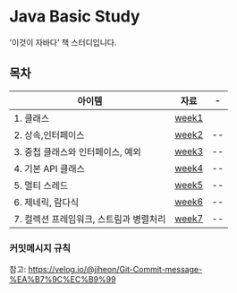 # Java Basic Study
'이것이 자바다' 책 스터디입니다. 

## 목차 
|아이템|자료|-|
|------|---|---|
|1. 클래스|[week1](https://github.com/Weekly-JYN-Study/Java-Basic-Study/tree/main/week1)|
|2. 상속,인터페이스|[week2](https://github.com/Weekly-JYN-Study/Java-Basic-Study/tree/main/week2)|--|
|3. 중첩 클래스와 인터페이스, 예외|[week3](https://github.com/Weekly-JYN-Study/Java-Basic-Study/tree/main/week3)|--|
|4. 기본 API 클래스 |[week4](https://github.com/Weekly-JYN-Study/Java-Basic-Study/tree/main/week4)|--|
|5. 멀티 스레드|[week5](https://github.com/Weekly-JYN-Study/Java-Basic-Study/tree/main/week5)|--|
|6. 제네릭, 람다식|[week6](https://github.com/Weekly-JYN-Study/Java-Basic-Study/tree/main/week6)|--|
|7. 컬렉션 프레임워크, 스트림과 병렬처리|[week7](https://github.com/Weekly-JYN-Study/Java-Basic-Study/tree/main/week7)|--|



### 커밋메시지 규칙
참고: https://velog.io/@jiheon/Git-Commit-message-%EA%B7%9C%EC%B9%99
